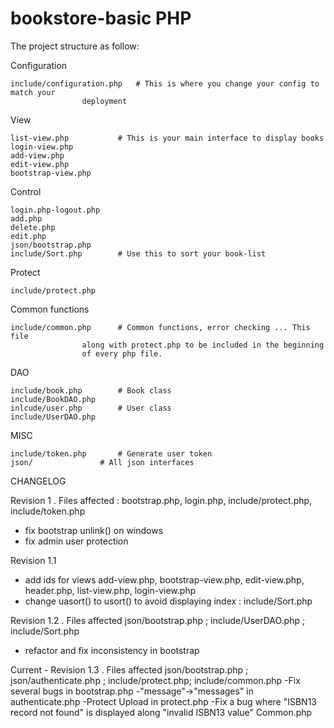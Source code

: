 # bookstore-basic PHP

The project structure as follow:

Configuration

	include/configuration.php	# This is where you change your config to match your
					deployment
View

	list-view.php 			# This is your main interface to display books
	login-view.php
	add-view.php
	edit-view.php
	bootstrap-view.php
Control

	login.php-logout.php
	add.php
	delete.php
	edit.php
	json/bootstrap.php
	include/Sort.php		# Use this to sort your book-list
Protect

	include/protect.php
Common functions

	include/common.php		# Common functions, error checking ... This file
					along with protect.php to be included in the beginning
					of every php file. 
DAO

	include/book.php		# Book class
	include/BookDAO.php
	inlcude/user.php		# User class
	include/UserDAO.php
MISC

	include/token.php		# Generate user token
	json/				# All json interfaces

CHANGELOG

Revision 1 . Files affected : bootstrap.php, login.php, include/protect.php, include/token.php
- fix bootstrap unlink() on windows 
- fix admin user protection

Revision 1.1
- add ids for views add-view.php, bootstrap-view.php, edit-view.php, header.php, list-view.php,
login-view.php
- change uasort() to usort() to avoid displaying index : include/Sort.php

Revision 1.2 . Files affected json/bootstrap.php ; include/UserDAO.php ; include/Sort.php
- refactor and fix inconsistency in bootstrap

Current - Revision 1.3 . Files affected json/bootstrap.php ; json/authenticate.php ; include/protect.php; include/common.php
-Fix several bugs in bootstrap.php
-"message"->"messages" in authenticate.php
-Protect Upload in protect.php
-Fix a bug where "ISBN13 record not found" is displayed along "invalid ISBN13 value" Common.php